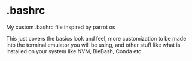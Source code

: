# .bashrc

My custom .bashrc file inspired by parrot os 

This just covers the basics look and feel, more customization to be made into the terminal emulator you will be using, and other stuff like what is installed on your system like NVM, BleBash, Conda etc
